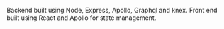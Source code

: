 Backend built using Node, Express, Apollo, Graphql and knex. Front end built using React and Apollo for state management.


